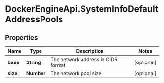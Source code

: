 # DockerEngineApi.SystemInfoDefaultAddressPools

## Properties

Name | Type | Description | Notes
------------ | ------------- | ------------- | -------------
**base** | **String** | The network address in CIDR format | [optional] 
**size** | **Number** | The network pool size | [optional] 


